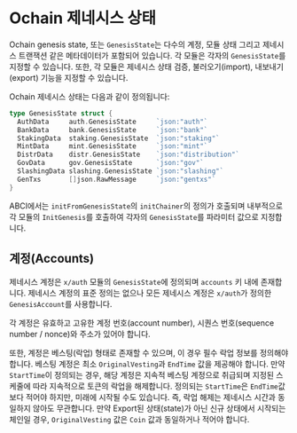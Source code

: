 # Ochain 제네시스 상태

Ochain genesis state, 또는 `GenesisState`는 다수의 계정, 모듈 상태 그리고 제네시스 트랜잭션 같은 메타데이터가 포함되어 있습니다. 각 모듈은 각자의 `GenesisState`를 지정할 수 있습니다. 또한, 각 모듈은 제네시스 상태 검증, 불러오기(import), 내보내기(export) 기능을 지정할 수 있습니다.

Ochain 제네시스 상태는 다음과 같이 정의됩니다:

```go
type GenesisState struct {
  AuthData     auth.GenesisState     `json:"auth"`
  BankData     bank.GenesisState     `json:"bank"`
  StakingData  staking.GenesisState  `json:"staking"`
  MintData     mint.GenesisState     `json:"mint"`
  DistrData    distr.GenesisState    `json:"distribution"`
  GovData      gov.GenesisState      `json:"gov"`
  SlashingData slashing.GenesisState `json:"slashing"`
  GenTxs       []json.RawMessage     `json:"gentxs"`
}
```

ABCI에서는 `initFromGenesisState`의 `initChainer`의 정의가 호출되며 내부적으로 각 모듈의 `InitGenesis`를 호출하여 각자의 `GenesisState`를 파라미터 값으로 지정합니다.

## 계정(Accounts)

제네시스 계정은 `x/auth` 모듈의 `GenesisState`에 정의되며 `accounts` 키 내에 존재합니다. 제네시스 계정의 표준 정의는 없으나 모든 제네시스 계정은 `x/auth`가 정의한 `GenesisAccount`를 사용합니다.

각 계정은 유효하고 고유한 계정 번호(account number), 시퀀스 번호(sequence number / nonce)와 주소가 있어야 합니다.

또한, 계정은 베스팅(락업) 형태로 존재할 수 있으며, 이 경우 필수 락업 정보를 정의해야 합니다. 베스팅 계정은 최소 `OriginalVesting`과 `EndTime` 값을 제공해야 합니다. 만약 `StartTime`이 정의되는 경우, 해당 계정은 지속적 베스팅 계정으로 취급되며 지정된 스케줄에 따라 지속적으로 토큰의 락업을 해제합니다. 정의되는 `StartTime`은 `EndTime`값보다 적어야 하지만, 미래에 시작될 수도 있습니다. 즉, 락업 해제는 제네시스 시간과 동일하지 않아도 무관합니다. 만약 Export된 상태(state)가 아닌 신규 상태에서 시작되는 체인일 경우, `OriginalVesting` 값은 `Coin` 값과 동일하거나 적어야 합니다.

<!-- TODO: Remaining modules and components in GenesisState -->
